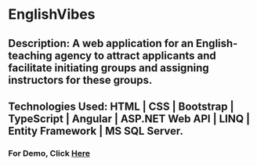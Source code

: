 # EnglishVibes

## Description: A web application for an English-teaching agency to attract applicants and facilitate initiating groups and assigning instructors for these groups.
## Technologies Used: HTML | CSS | Bootstrap | TypeScript | Angular | ASP.NET Web API | LINQ | Entity Framework | MS SQL Server.

### For Demo, Click <a href="https://drive.google.com/file/d/1dTruQZvXTuDVtvitSCqDycxORfKq8ytE/view">Here</a>

